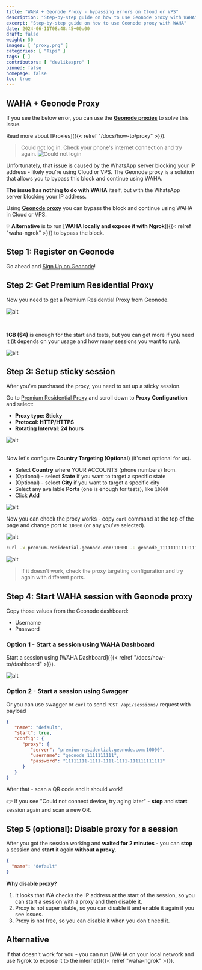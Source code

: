 ```yaml
---
title: "WAHA + Geonode Proxy - bypassing errors on Cloud or VPS"
description: "Step-by-step guide on how to use Geonode proxy with WAHA"
excerpt: "Step-by-step guide on how to use Geonode proxy with WAHA"
date: 2024-06-11T08:48:45+00:00
draft: false
weight: 50
images: [ "proxy.png" ]
categories: [ "Tips" ]
tags: [ ]
contributors: [ "devlikeapro" ]
pinned: false
homepage: false
toc: true
---
```


## WAHA + Geonode Proxy

If you see the below error, you can use
the <b><a href="https://geonode.com/invite/90920" target="_blank">Geonode proxies</a></b> to solve this issue.

Read more about [Proxies]({{< relref "/docs/how-to/proxy" >}}).

> Could not log in. Check your phone's internet connection and try again.
> ![Could not login](could-not-login.png)

Unfortunately, that issue is caused by the WhatsApp server blocking your IP address - likely you're using Cloud or VPS.
The Geonode proxy is a solution that allows you to bypass this block and continue using WAHA.

**The issue has nothing to do with WAHA** itself, but with the WhatsApp server blocking your IP address.

Using
<b><a href="https://geonode.com/invite/90920" target="_blank">Geonode proxy</a></b>
you can bypass the block and continue using WAHA in Cloud or VPS.

💡 **Alternative** is to run [**WAHA locally and expose it with Ngrok**]({{< relref "waha-ngrok" >}}) to bypass the block.

## Step 1: Register on Geonode

Go ahead and [Sign Up on Geonode](https://geonode.com/invite/90920)!

## Step 2: Get Premium Residential Proxy

Now you need to get a Premium Residential Proxy from Geonode.

![alt](geonode-residental-proxy-start.png)

<br>

**1GB ($4)** is enough for the start and tests, but you can get more if you need it
(it depends on your usage and how many sessions you want to run).

![alt](geonode-purchase.png)

## Step 3: Setup sticky session

After you've purchased the proxy, you need to set up a sticky session.

Go to [Premium Residential Proxy](https://app.geonode.com/pay-as-you-go-residential) and scroll down to **Proxy
Configuration** and select:

- **Proxy type: Sticky**
- **Protocol: HTTP/HTTPS**
- **Rotating Interval: 24 hours**

![alt](geonode-proxy-configuration.png)
<br>
<br>

Now let's configure **Country Targeting (Optional)** (it's not optional for us).

- Select **Country** where YOUR ACCOUNTS (phone numbers) from.
- (Optional) - select **State** if you want to target a specific state
- (Optional) - select **City** if you want to target a specific city
- Select any available **Ports** (one is enough for tests), like `10000`
- Click **Add**

![alt](geonode-target.png)

Now you can check the proxy works - copy `curl` command at the top of the page and change port to `10000` (or any you've
selected).

![alt](test-proxy-curl.png)

```bash
curl -x premium-residential.geonode.com:10000 -U geonode_1111111111:11111111-1111-1111-1111-111111111111 http://ip-api.com
```

![alt](proxy-works.png)

> If it doesn't work, check the proxy targeting configuration and try again with different ports.

## Step 4: Start WAHA session with Geonode proxy

Copy those values from the Geonode dashboard:

- Username
- Password

### Option 1 - Start a session using WAHA Dashboard

Start a session using [WAHA Dashboard]({{< relref "/docs/how-to/dashboard" >}}).

![alt](waha-proxy.png)

### Option 2 - Start a session using Swagger

Or you can use swagger or `curl` to send `POST /api/sessions/` request with payload

```json
{
   "name": "default",
   "start": true,
   "config": {
      "proxy": {
         "server": "premium-residential.geonode.com:10000",
         "username": "geonode_1111111111",
         "password": "11111111-1111-1111-1111-111111111111"
      }
   }
}
```

After that - scan a QR code and it should work!

👉 If you see "Could not connect device, try aging later" - **stop** and **start** session again and scan a new QR.

## Step 5 (optional): Disable proxy for a session

After you got the session working and **waited for 2 minutes** - you can **stop** a session and **start** it again 
**without a proxy**.

```json
{
  "name": "default"
}
```

**Why disable proxy?**

1. It looks that WA checks the IP address at the start of the session, so you can start a session with a proxy and then
   disable it.
2. Proxy is not super stable, so you can disable it and enable it again if you see issues.
3. Proxy is not free, so you can disable it when you don't need it.

## Alternative

If that doesn't work for you - you can run [WAHA on your local network and use Ngrok to expose it to the internet]({{<
relref "waha-ngrok" >}}). 

